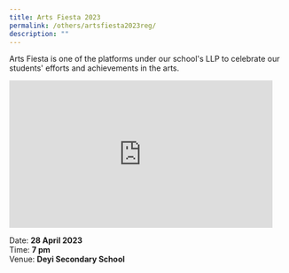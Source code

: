 ```yaml
---
title: Arts Fiesta 2023
permalink: /others/artsfiesta2023reg/
description: ""
---
```

Arts Fiesta is one of the platforms under our school's LLP to celebrate our students' efforts and achievements in the arts.

<iframe width="475" height="267" src="https://www.youtube.com/embed/kNj7M9cbqE4" title="Arts Fiesta 2023 (Promo Video)" frameborder="0" allow="accelerometer; autoplay; clipboard-write; encrypted-media; gyroscope; picture-in-picture; web-share" allowfullscreen=""></iframe>

Date: **28 April 2023** <br>
Time: **7 pm** <br>
Venue: **Deyi Secondary School**